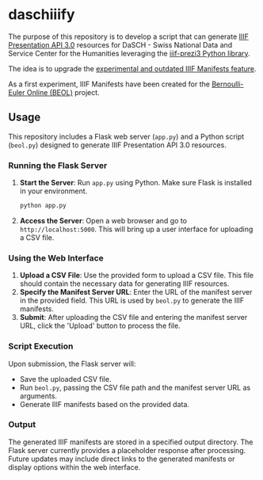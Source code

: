 # daschiiify
The purpose of this repository is to develop a script that can generate [IIIF Presentation API 3.0](https://iiif.io/api/presentation/3.0/) resources for DaSCH - Swiss National Data and Service Center for the Humanities leveraging the [iiif-prezi3 Python library](https://iiif-prezi.github.io/iiif-prezi3/). 

The idea is to upgrade the [experimental and outdated IIIF Manifests feature](https://docs.dasch.swiss/2023.02.02/DSP-API/03-endpoints/api-v2/reading-and-searching-resources/#iiif-manifests).

As a first experiment, IIIF Manifests have been created for the [Bernoulli-Euler Online (BEOL)](https://ark.dasch.swiss/ark:/72163/1/0801) project.

## Usage

This repository includes a Flask web server (`app.py`) and a Python script (`beol.py`) designed to generate IIIF Presentation API 3.0 resources.

### Running the Flask Server

1. **Start the Server**: Run `app.py` using Python. Make sure Flask is installed in your environment.
   ```bash
   python app.py
   ```
2. **Access the Server**: Open a web browser and go to `http://localhost:5000`. This will bring up a user interface for uploading a CSV file.

### Using the Web Interface

1. **Upload a CSV File**: Use the provided form to upload a CSV file. This file should contain the necessary data for generating IIIF resources.
2. **Specify the Manifest Server URL**: Enter the URL of the manifest server in the provided field. This URL is used by `beol.py` to generate the IIIF manifests.
3. **Submit**: After uploading the CSV file and entering the manifest server URL, click the 'Upload' button to process the file.

### Script Execution

Upon submission, the Flask server will:
- Save the uploaded CSV file.
- Run `beol.py`, passing the CSV file path and the manifest server URL as arguments.
- Generate IIIF manifests based on the provided data.

### Output

The generated IIIF manifests are stored in a specified output directory. The Flask server currently provides a placeholder response after processing. Future updates may include direct links to the generated manifests or display options within the web interface.